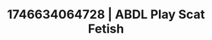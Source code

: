 ---
categories:
- AI-generated
- Elegant fetish
- Ethical porn
- Body positivity
- Pleasure mapping
- Tattooed beauties
- ASMR
- Cosplay
image: /assets/images/1746634064728.jpg
layout: post
seo:
  description: Featured content with premium ABDL Play, Scat Fetish. HD images available.
  keywords: ABDL Play, Scat Fetish
  og_image: /assets/images/1746634064728.jpg
  schema_type: VisualArtwork
tags:
- ABDL Play
- '#1746634064728'
- Scat Fetish
title: 1746634064728 | ABDL Play Scat Fetish
---